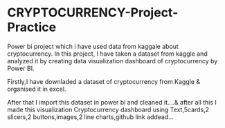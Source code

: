 # CRYPTOCURRENCY-Project-Practice
Power bi project which i have used data from kaggale about cryptocurrency.
In this project, I have taken a dataset from kaggle and analyzed it by creating data visualization dashboard of cryptocurrency by Power BI.

Firstly,I have downladed a dataset of cryptocurrency from Kaggle & organised it in excel.

After that I import this dataset in power bi and cleaned it....& after all this I made this visualization Cryptocurrency dashboard using Text,5cards,2 slicers,2 buttons,images,2 line charts,github link addead...
